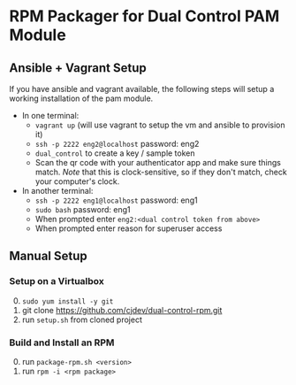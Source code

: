 # RPM Packager for Dual Control PAM Module

## Ansible + Vagrant Setup

If you have ansible and vagrant available, the following steps will
setup a working installation of the pam module.

- In one terminal:
  - `vagrant up` (will use vagrant to setup the vm and ansible to provision it)
  - `ssh -p 2222 eng2@localhost` password: eng2
  - `dual_control` to create a key / sample token
  - Scan the qr code with your authenticator app and make sure things match.
    *Note* that this is clock-sensitive, so if they don't match, check your
    computer's clock.
- In another terminal:
  - `ssh -p 2222 eng1@localhost` password: eng1
  - `sudo bash` password: eng1
  - When prompted enter `eng2:<dual control token from above>`
  - When prompted enter reason for superuser access

## Manual Setup

### Setup on a Virtualbox


0. `sudo yum install -y git`
0. git clone https://github.com/cjdev/dual-control-rpm.git
0. run `setup.sh` from  cloned project


### Build and Install an RPM

0. run `package-rpm.sh <version>`
0. run `rpm -i <rpm package>`

